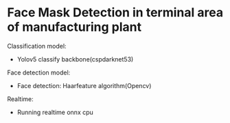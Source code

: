 # Face Mask Detection in terminal area of manufacturing plant

Classification model:
- Yolov5 classify backbone(cspdarknet53)

Face detection model:
- Face detection: Haarfeature algorithm(Opencv)

Realtime:
- Running realtime onnx cpu

